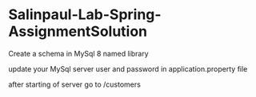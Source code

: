 # Salinpaul-Lab-Spring-AssignmentSolution

Create a schema in MySql 8 named library

update your MySql server user and password in application.property file

after starting of server go to /customers
